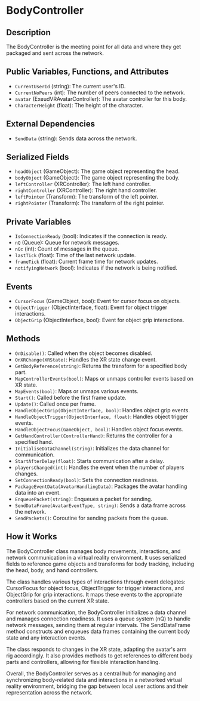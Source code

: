 # BodyController

## Description

The BodyController is the meeting point for all data and where they get packaged and sent across the network.

## Public Variables, Functions, and Attributes

- `CurrentUserId` (string): The current user's ID.
- `CurrentNoPeers` (int): The number of peers connected to the network.
- `avatar` (ExeudVRAvatarController): The avatar controller for this body.
- `CharacterHeight` (float): The height of the character.

## External Dependencies

- `SendData` (string): Sends data across the network.

## Serialized Fields

- `headObject` (GameObject): The game object representing the head.
- `bodyObject` (GameObject): The game object representing the body.
- `leftController` (XRController): The left hand controller.
- `rightController` (XRController): The right hand controller.
- `leftPointer` (Transform): The transform of the left pointer.
- `rightPointer` (Transform): The transform of the right pointer.

## Private Variables

- `IsConnectionReady` (bool): Indicates if the connection is ready.
- `nQ` (Queue<string>): Queue for network messages.
- `nQc` (int): Count of messages in the queue.
- `lastTick` (float): Time of the last network update.
- `frameTick` (float): Current frame time for network updates.
- `notifyingNetwork` (bool): Indicates if the network is being notified.

## Events

- `CursorFocus` (GameObject, bool): Event for cursor focus on objects.
- `ObjectTrigger` (ObjectInterface, float): Event for object trigger interactions.
- `ObjectGrip` (ObjectInterface, bool): Event for object grip interactions.

## Methods

- `OnDisable()`: Called when the object becomes disabled.
- `OnXRChange(XRState)`: Handles the XR state change event.
- `GetBodyReference(string)`: Returns the transform for a specified body part.
- `MapControllerEvents(bool)`: Maps or unmaps controller events based on XR state.
- `MapEvents(bool)`: Maps or unmaps various events.
- `Start()`: Called before the first frame update.
- `Update()`: Called once per frame.
- `HandleObjectGrip(ObjectInterface, bool)`: Handles object grip events.
- `HandleObjectTrigger(ObjectInterface, float)`: Handles object trigger events.
- `HandleObjectFocus(GameObject, bool)`: Handles object focus events.
- `GetHandController(ControllerHand)`: Returns the controller for a specified hand.
- `InitialiseDataChannel(string)`: Initializes the data channel for communication.
- `StartAfterDelay(float)`: Starts communication after a delay.
- `playersChanged(int)`: Handles the event when the number of players changes.
- `SetConnectionReady(bool)`: Sets the connection readiness.
- `PackageEventData(AvatarHandlingData)`: Packages the avatar handling data into an event.
- `EnqueuePacket(string)`: Enqueues a packet for sending.
- `SendDataFrame(AvatarEventType, string)`: Sends a data frame across the network.
- `SendPackets()`: Coroutine for sending packets from the queue.

## How it Works

The BodyController class manages body movements, interactions, and network communication in a virtual reality environment. It uses serialized fields to reference game objects and transforms for body tracking, including the head, body, and hand controllers.

The class handles various types of interactions through event delegates: CursorFocus for object focus, ObjectTrigger for trigger interactions, and ObjectGrip for grip interactions. It maps these events to the appropriate controllers based on the current XR state.

For network communication, the BodyController initializes a data channel and manages connection readiness. It uses a queue system (nQ) to handle network messages, sending them at regular intervals. The SendDataFrame method constructs and enqueues data frames containing the current body state and any interaction events.

The class responds to changes in the XR state, adapting the avatar's arm rig accordingly. It also provides methods to get references to different body parts and controllers, allowing for flexible interaction handling.

Overall, the BodyController serves as a central hub for managing and synchronizing body-related data and interactions in a networked virtual reality environment, bridging the gap between local user actions and their representation across the network.
